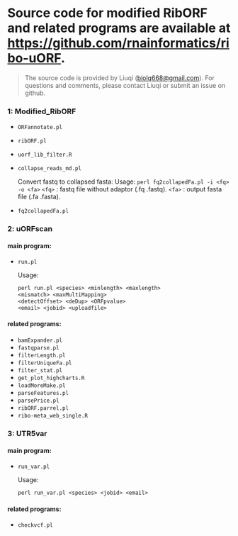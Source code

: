 # Source code for modified RibORF and related programs are available at https://github.com/rnainformatics/ribo-uORF.

> The source code is provided by Liuqi (biolq668@gmail.com). For questions and comments, please contact Liuqi or submit an issue on github.

### 1: Modified_RibORF

- `ORFannotate.pl`

- `ribORF.pl`

- `uorf_lib_filter.R`

- `collapse_reads_md.pl`

  Convert fastq to collapsed fasta:
      Usage: `perl fq2collapedFa.pl -i <fq> -o <fa>`
      `<fq>` : fastq file without adaptor (.fq .fastq).
      `<fa>` : output fasta file (.fa .fasta).

- `fq2collapedFa.pl`

### 2: uORFscan

####  main program:

- `run.pl`   

  Usage:
  
  ```perl
  perl run.pl <species> <minlength> <maxlength>
  <mismatch> <maxMultiMapping> 
  <detectOffset> <deDup> <ORFpvalue> 
  <email> <jobid> <uploadfile>
  
  
  ```



#### related programs:

- `bamExpander.pl`
- `fastqparse.pl`
- `filterLength.pl`
- `filterUniqueFa.pl`
- `filter_stat.pl`
- `get_plot_highcharts.R`
- `loadMoreMake.pl`
- `parseFeatures.pl`
- `parsePrice.pl`
- `ribORF.parrel.pl`
- `ribo-meta_web_single.R`

### 3: UTR5var

####  main program:
- `run_var.pl` 

  Usage:

  ```perl
  perl run_var.pl <species> <jobid> <email>
  ```
####  related programs:
- `checkvcf.pl`

